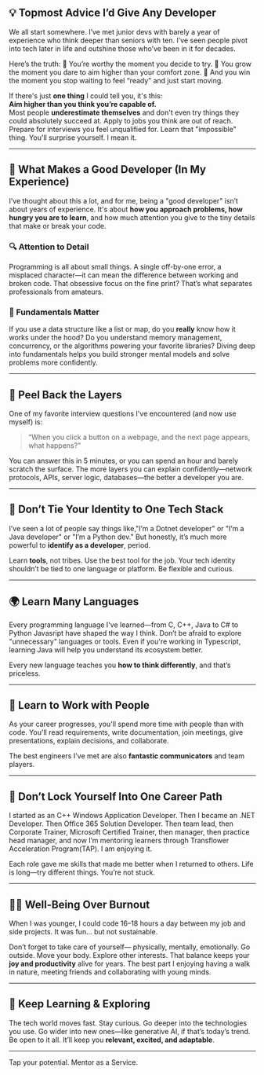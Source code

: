 ## 💡 Topmost Advice I’d Give Any Developer

We all start somewhere. I’ve met junior devs with barely a year of experience who think deeper than seniors with ten. I’ve seen people pivot into tech later in life and outshine those who’ve been in it for decades.

Here’s the truth:
🔹 You’re worthy the moment you decide to try.
🔹 You grow the moment you dare to aim higher than your comfort zone.
🔹 And you win the moment you stop waiting to feel “ready” and just start moving.

If there's just **one thing** I could tell you, it's this:  
**Aim higher than you think you’re capable of.**  
Most people **underestimate themselves** and don't even try things they could absolutely succeed at. Apply to jobs you think are out of reach. Prepare for interviews you feel unqualified for. Learn that "impossible" thing. You'll surprise yourself. I mean it.

---

## 🧠 What Makes a Good Developer (In My Experience)

I’ve thought about this a lot, and for me, being a "good developer" isn’t about years of experience. It's about **how you approach problems, how hungry you are to learn**, and how much attention you give to the tiny details that make or break your code.

### 🔍 Attention to Detail
Programming is all about small things. A single off-by-one error, a misplaced character—it can mean the difference between working and broken code. That obsessive focus on the fine print? That’s what separates professionals from amateurs.

### 🧠 Fundamentals Matter
If you use a data structure like a list or map, do you **really** know how it works under the hood? Do you understand memory management, concurrency, or the algorithms powering your favorite libraries? Diving deep into fundamentals helps you build stronger mental models and solve problems more confidently.

---

## 🧅 Peel Back the Layers

One of my favorite interview questions I've encountered (and now use myself) is:  
> “When you click a button on a webpage, and the next page appears, what happens?”

You can answer this in 5 minutes, or you can spend an hour and barely scratch the surface. The more layers you can explain confidently—network protocols, APIs, server logic, databases—the better a developer you are.

---

## 🧰 Don’t Tie Your Identity to One Tech Stack

I’ve seen a lot of people say things like,"I’m a Dotnet  developer" or "I’m a Java developer" or "I’m a Python dev." But honestly, it’s much more powerful to **identify as a developer**, period.

Learn **tools**, not tribes. Use the best tool for the job. Your tech identity shouldn’t be tied to one language or platform. Be flexible and curious.

---

## 🌍 Learn Many Languages

Every programming language I've learned—from C, C++, Java to C# to Python Javasript have shaped the way I think. Don’t be afraid to explore "unnecessary" languages or tools. Even if you're working in Typescript, learning Java will help you understand its ecosystem better.

Every new language teaches you **how to think differently**, and that’s priceless.

---

## 🤝 Learn to Work with People

As your career progresses, you'll spend more time with people than with code. You'll read requirements, write documentation, join meetings, give presentations, explain decisions, and collaborate.

The best engineers I've met are also **fantastic communicators** and team players.

---

## 🔄 Don’t Lock Yourself Into One Career Path

I started as an C++ Windows Application Developer. Then I became an .NET Developer. Then Office 365 Solution Developer. Then team lead, then Corporate Trainer, Microsoft Certified Trainer, then manager, then practice head manager,  and now I’m mentoring learners through Transflower Acceleration Program(TAP). I am enjoying it.

Each role gave me skills that made me better when I returned to others. Life is long—try different things. You’re not stuck.

---

## 🧘‍♂️ Well-Being Over Burnout

When I was younger, I could code 16–18 hours a day between my job and side projects. It was fun… but not sustainable.

Don’t forget to take care of yourself— physically, mentally, emotionally. Go outside. Move your body. Explore other interests. That balance keeps your **joy and productivity** alive for years. The best part I enjoying having a walk in nature, meeting friends and collaborating with young minds.

---

## 🔄 Keep Learning & Exploring

The tech world moves fast. Stay curious. Go deeper into the technologies you use. Go wider into new ones—like generative AI, if that’s today’s trend. Be open to it all. It’ll keep you **relevant, excited, and adaptable**.

---

Tap your potential.
Mentor as a Service.